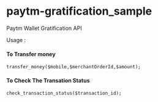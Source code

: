 # paytm-gratification_sample
Paytm Wallet Gratification API

Usage : 
<h4>To Transfer money</h4>
<code>transfer_money($mobile,$merchantOrderId,$amount);</code><br>
<h4>To Check The Transation Status</h4>
<code>check_transaction_status($transaction_id);</code><br>


